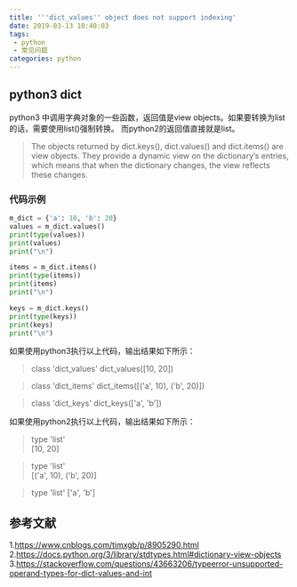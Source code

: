 ```yaml
---
title: '''dict_values'' object does not support indexing'
date: 2019-03-13 10:40:03
tags:
 - python
 - 常见问题
categories: python 
---
```



## python3 dict
python3 中调用字典对象的一些函数，返回值是view objects。如果要转换为list的话，需要使用list()强制转换。
而python2的返回值直接就是list。
> The objects returned by dict.keys(), dict.values() and dict.items() are view objects. They provide a dynamic view on the dictionary’s entries, which means that when the dictionary changes, the view reflects these changes.

### 代码示例
```python
m_dict = {'a': 10, 'b': 20}
values = m_dict.values()
print(type(values))
print(values)
print("\n")

items = m_dict.items()
print(type(items))
print(items)
print("\n")

keys = m_dict.keys()
print(type(keys))
print(keys)
print("\n")
```
如果使用python3执行以上代码，输出结果如下所示：
> class 'dict_values'
dict_values([10, 20])

> class 'dict_items'
dict_items([('a', 10), ('b', 20)])

> class 'dict_keys'
dict_keys(['a', 'b'])

如果使用python2执行以上代码，输出结果如下所示：
> type 'list'                                                                           
[10, 20]                                                                                
                                                                                        
> type 'list'                                                                           
[('a', 10), ('b', 20)]                                                                  

> type 'list'
['a', 'b']

 
## 参考文献
1.https://www.cnblogs.com/timxgb/p/8905290.html
2.https://docs.python.org/3/library/stdtypes.html#dictionary-view-objects
3.https://stackoverflow.com/questions/43663206/typeerror-unsupported-operand-types-for-dict-values-and-int
